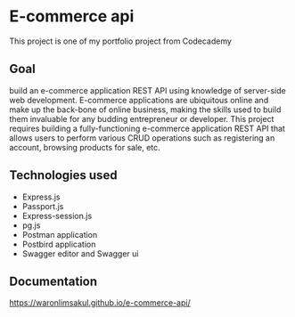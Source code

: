 # E-commerce api
This project is one of my portfolio project from Codecademy
## Goal
build an e-commerce application REST API using knowledge of server-side web development. 
E-commerce applications are ubiquitous online and make up the back-bone of online business, 
making the skills used to build them invaluable for any budding entrepreneur or developer. 
This project requires building a fully-functioning e-commerce application REST API that 
allows users to perform various CRUD operations such as registering an account, browsing products for sale, etc.
## Technologies used
- Express.js
- Passport.js
- Express-session.js
- pg.js
- Postman application
- Postbird application
- Swagger editor and Swagger ui
## Documentation
https://waronlimsakul.github.io/e-commerce-api/
